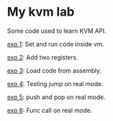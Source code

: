 # My kvm lab
Some code used to learn KVM API.

[exp 1](exp1): Set and run code inside vm.

[exp 2](exp2): Add two registers.

[exp 3](exp3): Load code from assembly.

[exp 4](exp4): Testing jump on real mode.

[exp 5](exp5): push and pop on real mode.

[exp 6](exp6): Func call on real mode.
